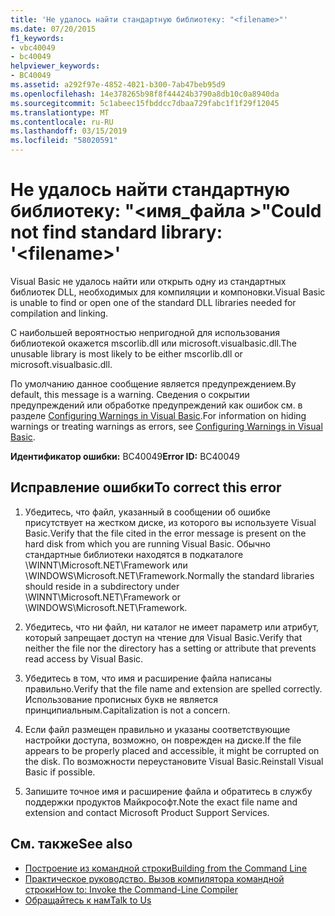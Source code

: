 ```yaml
---
title: 'Не удалось найти стандартную библиотеку: "<filename>"'
ms.date: 07/20/2015
f1_keywords:
- vbc40049
- bc40049
helpviewer_keywords:
- BC40049
ms.assetid: a292f97e-4852-4021-b300-7ab47beb95d9
ms.openlocfilehash: 14e378265b98f8f44424b3790a8db10c0a8940da
ms.sourcegitcommit: 5c1abeec15fbddcc7dbaa729fabc1f1f29f12045
ms.translationtype: MT
ms.contentlocale: ru-RU
ms.lasthandoff: 03/15/2019
ms.locfileid: "58020591"
---
```

# <a name="could-not-find-standard-library-filename"></a><span data-ttu-id="b8039-102">Не удалось найти стандартную библиотеку: "\<имя_файла >"</span><span class="sxs-lookup"><span data-stu-id="b8039-102">Could not find standard library: '\<filename>'</span></span>
<span data-ttu-id="b8039-103">Visual Basic не удалось найти или открыть одну из стандартных библиотек DLL, необходимых для компиляции и компоновки.</span><span class="sxs-lookup"><span data-stu-id="b8039-103">Visual Basic is unable to find or open one of the standard DLL libraries needed for compilation and linking.</span></span>  
  
 <span data-ttu-id="b8039-104">С наибольшей вероятностью непригодной для использования библиотекой окажется mscorlib.dll или microsoft.visualbasic.dll.</span><span class="sxs-lookup"><span data-stu-id="b8039-104">The unusable library is most likely to be either mscorlib.dll or microsoft.visualbasic.dll.</span></span>  
  
 <span data-ttu-id="b8039-105">По умолчанию данное сообщение является предупреждением.</span><span class="sxs-lookup"><span data-stu-id="b8039-105">By default, this message is a warning.</span></span> <span data-ttu-id="b8039-106">Сведения о сокрытии предупреждений или обработке предупреждений как ошибок см. в разделе [Configuring Warnings in Visual Basic](/visualstudio/ide/configuring-warnings-in-visual-basic).</span><span class="sxs-lookup"><span data-stu-id="b8039-106">For information on hiding warnings or treating warnings as errors, see [Configuring Warnings in Visual Basic](/visualstudio/ide/configuring-warnings-in-visual-basic).</span></span>  
  
 <span data-ttu-id="b8039-107">**Идентификатор ошибки:** BC40049</span><span class="sxs-lookup"><span data-stu-id="b8039-107">**Error ID:** BC40049</span></span>  
  
## <a name="to-correct-this-error"></a><span data-ttu-id="b8039-108">Исправление ошибки</span><span class="sxs-lookup"><span data-stu-id="b8039-108">To correct this error</span></span>  
  
1.  <span data-ttu-id="b8039-109">Убедитесь, что файл, указанный в сообщении об ошибке присутствует на жестком диске, из которого вы используете Visual Basic.</span><span class="sxs-lookup"><span data-stu-id="b8039-109">Verify that the file cited in the error message is present on the hard disk from which you are running Visual Basic.</span></span> <span data-ttu-id="b8039-110">Обычно стандартные библиотеки находятся в подкаталоге \WINNT\Microsoft.NET\Framework или \WINDOWS\Microsoft.NET\Framework.</span><span class="sxs-lookup"><span data-stu-id="b8039-110">Normally the standard libraries should reside in a subdirectory under \WINNT\Microsoft.NET\Framework or \WINDOWS\Microsoft.NET\Framework.</span></span>  
  
2.  <span data-ttu-id="b8039-111">Убедитесь, что ни файл, ни каталог не имеет параметр или атрибут, который запрещает доступ на чтение для Visual Basic.</span><span class="sxs-lookup"><span data-stu-id="b8039-111">Verify that neither the file nor the directory has a setting or attribute that prevents read access by Visual Basic.</span></span>  
  
3.  <span data-ttu-id="b8039-112">Убедитесь в том, что имя и расширение файла написаны правильно.</span><span class="sxs-lookup"><span data-stu-id="b8039-112">Verify that the file name and extension are spelled correctly.</span></span> <span data-ttu-id="b8039-113">Использование прописных букв не является принципиальным.</span><span class="sxs-lookup"><span data-stu-id="b8039-113">Capitalization is not a concern.</span></span>  
  
4.  <span data-ttu-id="b8039-114">Если файл размещен правильно и указаны соответствующие настройки доступа, возможно, он поврежден на диске.</span><span class="sxs-lookup"><span data-stu-id="b8039-114">If the file appears to be properly placed and accessible, it might be corrupted on the disk.</span></span> <span data-ttu-id="b8039-115">По возможности переустановите Visual Basic.</span><span class="sxs-lookup"><span data-stu-id="b8039-115">Reinstall Visual Basic if possible.</span></span>  
  
5.  <span data-ttu-id="b8039-116">Запишите точное имя и расширение файла и обратитесь в службу поддержки продуктов Майкрософт.</span><span class="sxs-lookup"><span data-stu-id="b8039-116">Note the exact file name and extension and contact Microsoft Product Support Services.</span></span>  
  
## <a name="see-also"></a><span data-ttu-id="b8039-117">См. также</span><span class="sxs-lookup"><span data-stu-id="b8039-117">See also</span></span>

- [<span data-ttu-id="b8039-118">Построение из командной строки</span><span class="sxs-lookup"><span data-stu-id="b8039-118">Building from the Command Line</span></span>](../../visual-basic/reference/command-line-compiler/building-from-the-command-line.md)
- [<span data-ttu-id="b8039-119">Практическое руководство. Вызов компилятора командной строки</span><span class="sxs-lookup"><span data-stu-id="b8039-119">How to: Invoke the Command-Line Compiler</span></span>](../../visual-basic/reference/command-line-compiler/how-to-invoke-the-command-line-compiler.md)
- [<span data-ttu-id="b8039-120">Обращайтесь к нам</span><span class="sxs-lookup"><span data-stu-id="b8039-120">Talk to Us</span></span>](/visualstudio/ide/talk-to-us)
